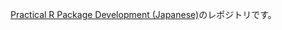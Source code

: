 [Practical R Package Development (Japanese)](https://bookdown.org/yutannihilation/practical-r-package-development-ja/)のレポジトリです。
